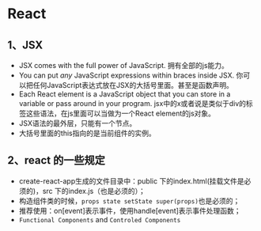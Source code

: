 # React

## 1、JSX

* JSX comes with the full power of JavaScript. 拥有全部的js能力。
* You can put *any* JavaScript expressions within braces inside JSX. 你可以把任何JavaScript表达式放在JSX的大括号里面。甚至是函数声明。
* Each React element is a JavaScript object that you can store in a variable or pass around in your program. jsx中的x或者说是类似于div的标签这些语法，在js里面可以当做为一个React element的js对象。
* JSX语法的最外层，只能有一个节点。
* 大括号里面的this指向的是当前组件的实例。

## 2、react 的一些规定
* create-react-app生成的文件目录中：public 下的index.html(挂载文件是必须的)，src 下的index.js（也是必须的）；
* 构造组件类的时候，`props state setState super(props)`也是必须的；
* 推荐使用：on[event]表示事件，使用handle[event]表示事件处理函数；
* `Functional Components` and `Controled Components`